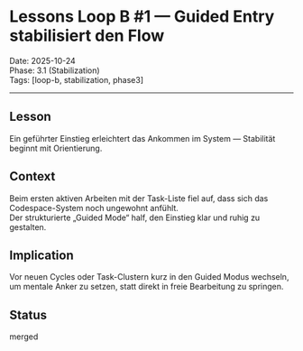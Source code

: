 # Lessons Loop B #1 — Guided Entry stabilisiert den Flow
Date: 2025-10-24  
Phase: 3.1 (Stabilization)  
Tags: [loop-b, stabilization, phase3]

---

## Lesson
Ein geführter Einstieg erleichtert das Ankommen im System — Stabilität beginnt mit Orientierung.

## Context
Beim ersten aktiven Arbeiten mit der Task-Liste fiel auf, dass sich das Codespace-System noch ungewohnt anfühlt.  
Der strukturierte „Guided Mode“ half, den Einstieg klar und ruhig zu gestalten.

## Implication
Vor neuen Cycles oder Task-Clustern kurz in den Guided Modus wechseln,  
um mentale Anker zu setzen, statt direkt in freie Bearbeitung zu springen.

## Status
merged
